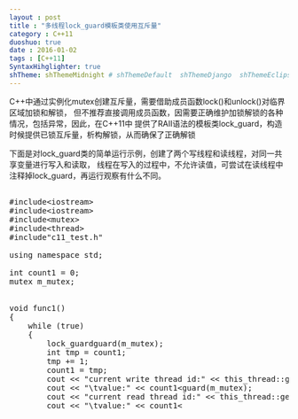 ```yaml
---
layout : post
title : "多线程lock_guard模板类使用互斥量"
category : C++11
duoshuo: true
date : 2016-01-02
tags : [C++11]
SyntaxHihglighter: true
shTheme: shThemeMidnight # shThemeDefault  shThemeDjango  shThemeEclipse  shThemeEmacs  shThemeFadeToGrey  shThemeMidnight  shThemeRDark
---
```



C++中通过实例化mutex创建互斥量，需要借助成员函数lock()和unlock()对临界区域加锁和解锁，
但不推荐直接调用成员函数，因需要正确维护加锁解锁的各种情况，包括异常，因此，在C++11中
提供了RAII语法的模板类lock_guard，构造时候提供已锁互斥量，析构解锁，从而确保了正确解锁


下面是对lock_guard类的简单运行示例，创建了两个写线程和读线程，对同一共享变量进行写入和读取，
线程在写入的过程中，不允许读值，可尝试在读线程中注释掉lock_guard，再运行观察有什么不同。


<!-- more -->

<pre class="brush: c; ">

#include&lt;iostream&gt;
#include&lt;iostream&gt;
#include&lt;mutex&gt;
#include&lt;thread&gt;
#include"c11_test.h"

using namespace std;

int count1 = 0;
mutex m_mutex;


void func1()
{
	while (true)
	{
		lock_guard<mutex>guard(m_mutex);
		int tmp = count1;
		tmp += 1;
		count1 = tmp;
		cout << "current write thread id:" << this_thread::get_id() 
		cout << "\tvalue:" << count1<<endl;
		this_thread::sleep_for(chrono::seconds(1));
	}
}

void func2()
{
	while (true)
	{
		//线程正在写入时不允许读
		lock_guard<mutex>guard(m_mutex);
		cout << "current read thread id:" << this_thread::get_id() 
		cout << "\tvalue:" << count1<<endl;
		this_thread::sleep_for(chrono::seconds(2));
	}
}

int main(int argc, char * argv[])
{
	thread t1(func1);
	thread t2(func1);
	thread t3(func2);

	if (t1.joinable())
		t1.join();
	if (t2.joinable())
		t2.join();
	if (t3.joinable())
		t3.join();

	return 0;
}
</pre>


